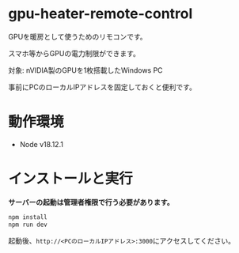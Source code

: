 # gpu-heater-remote-control

GPUを暖房として使うためのリモコンです。

スマホ等からGPUの電力制限ができます。

対象: nVIDIA製のGPUを1枚搭載したWindows PC

事前にPCのローカルIPアドレスを固定しておくと便利です。

# 動作環境

- Node v18.12.1

# インストールと実行

**サーバーの起動は管理者権限で行う必要があります。**
```bash
npm install
npm run dev
```

起動後、`http://<PCのローカルIPアドレス>:3000`にアクセスしてください。
